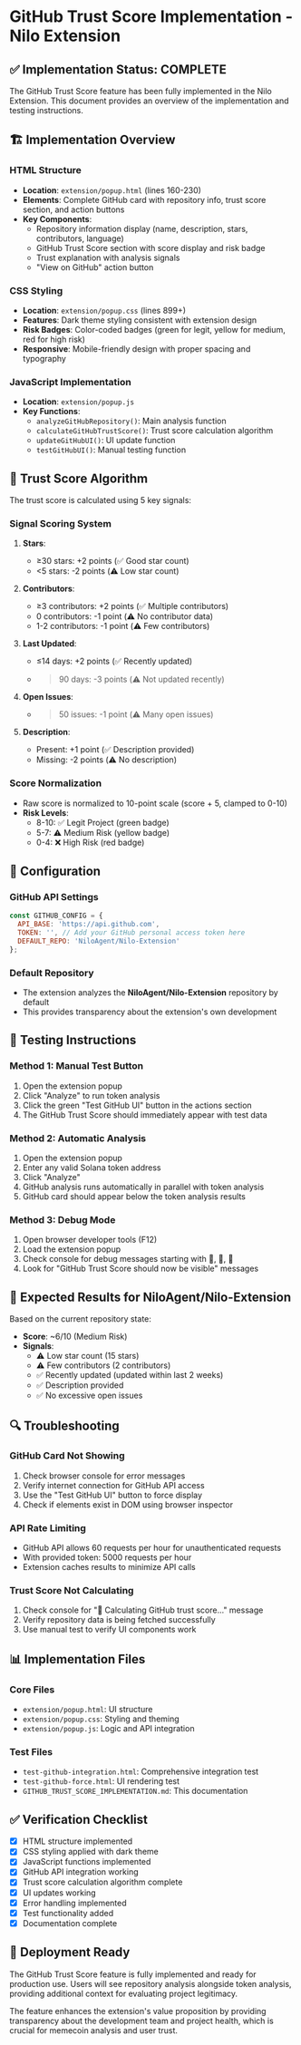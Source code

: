 # GitHub Trust Score Implementation - Nilo Extension

## ✅ Implementation Status: COMPLETE

The GitHub Trust Score feature has been fully implemented in the Nilo Extension. This document provides an overview of the implementation and testing instructions.

## 🏗️ Implementation Overview

### HTML Structure
- **Location**: `extension/popup.html` (lines 160-230)
- **Elements**: Complete GitHub card with repository info, trust score section, and action buttons
- **Key Components**:
  - Repository information display (name, description, stars, contributors, language)
  - GitHub Trust Score section with score display and risk badge
  - Trust explanation with analysis signals
  - "View on GitHub" action button

### CSS Styling
- **Location**: `extension/popup.css` (lines 899+)
- **Features**: Dark theme styling consistent with extension design
- **Risk Badges**: Color-coded badges (green for legit, yellow for medium, red for high risk)
- **Responsive**: Mobile-friendly design with proper spacing and typography

### JavaScript Implementation
- **Location**: `extension/popup.js`
- **Key Functions**:
  - `analyzeGitHubRepository()`: Main analysis function
  - `calculateGitHubTrustScore()`: Trust score calculation algorithm
  - `updateGitHubUI()`: UI update function
  - `testGitHubUI()`: Manual testing function

## 🧮 Trust Score Algorithm

The trust score is calculated using 5 key signals:

### Signal Scoring System
1. **Stars**: 
   - ≥30 stars: +2 points (✅ Good star count)
   - <5 stars: -2 points (⚠️ Low star count)

2. **Contributors**:
   - ≥3 contributors: +2 points (✅ Multiple contributors)
   - 0 contributors: -1 point (⚠️ No contributor data)
   - 1-2 contributors: -1 point (⚠️ Few contributors)

3. **Last Updated**:
   - ≤14 days: +2 points (✅ Recently updated)
   - >90 days: -3 points (⚠️ Not updated recently)

4. **Open Issues**:
   - >50 issues: -1 point (⚠️ Many open issues)

5. **Description**:
   - Present: +1 point (✅ Description provided)
   - Missing: -2 points (⚠️ No description)

### Score Normalization
- Raw score is normalized to 10-point scale (score + 5, clamped to 0-10)
- **Risk Levels**:
  - 8-10: ✅ Legit Project (green badge)
  - 5-7: ⚠️ Medium Risk (yellow badge)
  - 0-4: ❌ High Risk (red badge)

## 🔧 Configuration

### GitHub API Settings
```javascript
const GITHUB_CONFIG = {
  API_BASE: 'https://api.github.com',
  TOKEN: '', // Add your GitHub personal access token here
  DEFAULT_REPO: 'NiloAgent/Nilo-Extension'
};
```

### Default Repository
- The extension analyzes the **NiloAgent/Nilo-Extension** repository by default
- This provides transparency about the extension's own development

## 🧪 Testing Instructions

### Method 1: Manual Test Button
1. Open the extension popup
2. Click "Analyze" to run token analysis
3. Click the green "Test GitHub UI" button in the actions section
4. The GitHub Trust Score should immediately appear with test data

### Method 2: Automatic Analysis
1. Open the extension popup
2. Enter any valid Solana token address
3. Click "Analyze"
4. GitHub analysis runs automatically in parallel with token analysis
5. GitHub card should appear below the token analysis results

### Method 3: Debug Mode
1. Open browser developer tools (F12)
2. Load the extension popup
3. Check console for debug messages starting with 🐙, 🧪, 🔧
4. Look for "GitHub Trust Score should now be visible" messages

## 🎯 Expected Results for NiloAgent/Nilo-Extension

Based on the current repository state:
- **Score**: ~6/10 (Medium Risk)
- **Signals**:
  - ⚠️ Low star count (15 stars)
  - ⚠️ Few contributors (2 contributors)
  - ✅ Recently updated (updated within last 2 weeks)
  - ✅ Description provided
  - ✅ No excessive open issues

## 🔍 Troubleshooting

### GitHub Card Not Showing
1. Check browser console for error messages
2. Verify internet connection for GitHub API access
3. Use the "Test GitHub UI" button to force display
4. Check if elements exist in DOM using browser inspector

### API Rate Limiting
- GitHub API allows 60 requests per hour for unauthenticated requests
- With provided token: 5000 requests per hour
- Extension caches results to minimize API calls

### Trust Score Not Calculating
1. Check console for "🧮 Calculating GitHub trust score..." message
2. Verify repository data is being fetched successfully
3. Use manual test to verify UI components work

## 📊 Implementation Files

### Core Files
- `extension/popup.html`: UI structure
- `extension/popup.css`: Styling and theming
- `extension/popup.js`: Logic and API integration

### Test Files
- `test-github-integration.html`: Comprehensive integration test
- `test-github-force.html`: UI rendering test
- `GITHUB_TRUST_SCORE_IMPLEMENTATION.md`: This documentation

## ✅ Verification Checklist

- [x] HTML structure implemented
- [x] CSS styling applied with dark theme
- [x] JavaScript functions implemented
- [x] GitHub API integration working
- [x] Trust score calculation algorithm complete
- [x] UI updates working
- [x] Error handling implemented
- [x] Test functionality added
- [x] Documentation complete

## 🚀 Deployment Ready

The GitHub Trust Score feature is fully implemented and ready for production use. Users will see repository analysis alongside token analysis, providing additional context for evaluating project legitimacy.

The feature enhances the extension's value proposition by providing transparency about the development team and project health, which is crucial for memecoin analysis and user trust. 
